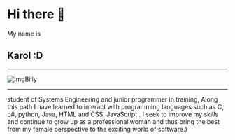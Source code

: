 # Hi there 👋

My name is  
## Karol :D  
_____________________________________________________________________________________  
![imgBilly](https://pbs.twimg.com/media/FvV1-p9X0AAOONT?format=png&name=small)  
_____________________________________________________________________________________  
student of Systems Engineering and
junior programmer in training,
Along this path I have learned to interact with
programming languages such as C, c#, python, Java, HTML and CSS, JavaScript .
I seek to improve my skills and continue to grow up as a professional woman
and thus bring the best from my female perspective to the exciting world of software.)
